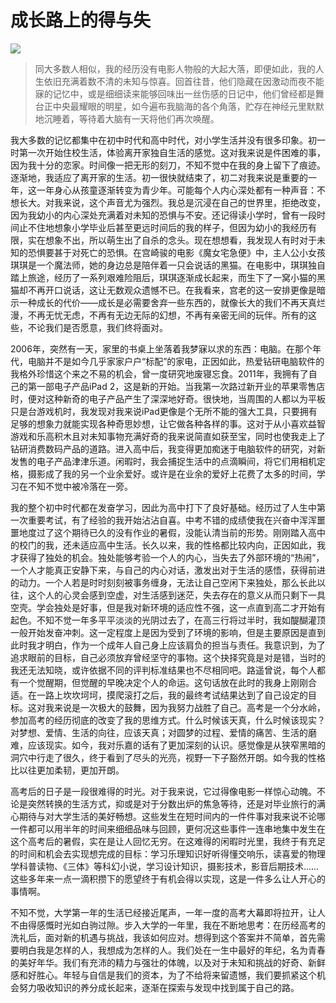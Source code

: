 # 成长路上的得与失

![](https://ww4.sinaimg.cn/large/006tNc79gy1fd9yum7yx1j30k00b8jrs.jpg)

> 同大多数人相似，我的经历没有电影人物般的大起大落，即便如此，我的人生依旧充满着数不清的未知与惊喜。回首往昔，他们隐藏在因激动而夜不能寐的记忆中，或是细细读来能够回味出一丝伤感的日记中，他们曾经都是舞台正中央最耀眼的明星，如今遍布我脑海的各个角落，贮存在神经元里默默地沉睡着，等待着大脑有一天将他们再次唤醒。

我大多数的记忆都集中在初中时代和高中时代，对小学生活并没有很多印象。初一时第一次开始住校生活，体验离开家独自生活的感觉。这对我来说是件困难的事，因为我十分的恋家。时间像一把无形的刻刀，不知不觉中在我的身上留下了痕迹。逐渐地，我适应了离开家的生活。初一很快就结束了，初二对我来说是重要的一年，这一年身心从孩童逐渐转变为青少年。可能每个人内心深处都有一种声音：不想长大。对我来说，这个声音尤为强烈。我总是沉浸在自己的世界里，拒绝改变，因为我幼小的内心深处充满着对未知的恐惧与不安。还记得读小学时，曾有一段时间止不住地想象小学毕业后甚至更远时间后的我的样子，但因为幼小的我经历有限，实在想象不出，所以萌生出了自杀的念头。现在想想看，我发现人有时对于未知的恐惧要甚于对死亡的恐惧。在宫崎骏的电影《魔女宅急便》中，主人公小女孩琪琪是一个魔法师，她的身边总是陪伴着一只会说话的黑猫。在电影中，琪琪独自踏上旅途，经历了一系列艰难险阻后，琪琪逐渐成长起来，而生下了一窝小猫的黑猫却不再开口说话，这让无数观众遗憾不已。在我看来，宫老的这一安排更像是暗示一种成长的代价——成长是必需要舍弃一些东西的，就像长大的我们不再天真烂漫，不再无忧无虑，不再有无边无际的幻想，不再有亲密无间的玩伴。所有的这些，不论我们是否愿意，我们终将面对。

2006年，突然有一天，家里的书桌上坐落着我梦寐以求的东西：电脑。在那个年代，电脑并不是如今几乎家家户户“标配”的家电，正因如此，热爱钻研电脑软件的我格外珍惜这个来之不易的机会，曾一度研究地废寝忘食。2011年，我拥有了自己的第一部电子产品iPad 2，这是新的开始。当我第一次路过新开业的苹果零售店时，便对这种新奇的电子产品产生了深深地好奇。很快地，当周围的人都以为平板只是台游戏机时，我发现对我来说iPad更像是个无所不能的强大工具，只要拥有足够的想象力就能实现各种奇思妙想，让它做各种各样的事。这对于从小喜欢益智游戏和乐高积木且对未知事物充满好奇的我来说简直如获至宝，同时也使我走上了钻研消费数码产品的道路。进入高中后，我变得更加痴迷于电脑软件的研究，对新发售的电子产品津津乐道。闲暇时，我会捕捉生活中的点滴瞬间，将它们用相机定格，摄影成了我的另一个业余爱好。或许是在业余的爱好上花费了太多的时间，学习在不知不觉中被冷落在一旁。

我的整个初中时代都在发奋学习，因此为高中打下了良好基础。经历过了人生中第一次重要考试，有了经验的我开始沾沾自喜。中考不错的成绩使我在兴奋中浑浑噩噩地度过了这个期待已久的没有作业的暑假，没能认清当前的形势。刚刚踏入高中的校门的我，还未适应高中生活。长久以来，我的性格都比较内向，正因如此，我才获得了独处的机会。独处能够考验一个人的内心，当失去了外部环境的“热闹”，一个人才能真正安静下来，与自己的内心对话，激发出对于生活的感悟，获得前进的动力。一个人若是时时刻刻被事务缠身，无法让自己空闲下来独处，那么长此以往，这个人的心灵会感到空虚，对生活感到迷茫，失去存在的意义从而只剩下一具空壳。学会独处是好事，但是我对新环境的适应性不强，这一点直到高二才开始有起色。不知不觉一年多平平淡淡的光阴过去了，在高三行将过半时，我如醍醐灌顶一般开始发奋冲刺。这一定程度上是因为受到了环境的影响，但是主要原因是直到此时我才明白，作为一个成年人自己身上应该肩负的担当与责任。我意识到，为了追求眼前的目标，自己必须放弃曾经坚守的事物。这个抉择究竟是对是错，当时的我还无法知晓，或许依据不同的评判标准结果也不尽相同吧。路遥曾说，每个人都有一个觉醒期，但觉醒的早晚决定个人的命运。这句话放在此时的我身上刚刚合适。在一路上坎坎坷坷，摸爬滚打之后，我的最终考试结果达到了自己设定的目标。这对我来说是一次极大的鼓舞，因为我努力战胜了自己。高考是一个分水岭，参加高考的经历彻底的改变了我的思维方式。什么时候该天真，什么时候该现实？对梦想、爱情、生活的向往，应该天真；对圆梦的过程、爱情的痛苦、生活的磨难，应该现实。如今，我对乐嘉的话有了更加深刻的认识。感觉像是从狭窄黑暗的洞穴中行走了很久，终于看到了尽头的光亮，视野一下子豁然开朗。如今我的性格比以往更加柔韧，更加开朗。

高考后的日子是一段很难得的时光。对于我来说，它过得像电影一样惊心动魄。不论是突然转换的生活方式，抑或是对于分数出炉的焦急等待，还是对毕业旅行的满心期待与对大学生活的美好畅想。这些发生在短时间内的一件件事对我来说不论哪一件都可以用半年的时间来细细品味与回顾，更何况这些事件一连串地集中发生在这个高考后的暑假，实在是让人回忆无穷。在这难得的闲暇时光里，我终于有充足的时间和机会去实现想完成的目标：学习乐理知识好听得懂交响乐，读喜爱的物理学科普读物、《三体》等科幻小说，学习设计知识，摄影技术，影音后期技术……这些多年来一点一滴积攒下的愿望终于有机会得以实现，这是一件多么让人开心的事情啊。

不知不觉，大学第一年的生活已经接近尾声，一年一度的高考大幕即将拉开，让人不由得感慨时光如白驹过隙。步入大学的一年里，我在不断地思考：在历经高考的洗礼后，面对新的机遇与挑战，我该如何应对。想得到这个答案并不简单，首先需要明白我是怎样的人，我想成为怎样的人。我们处在一生中最好的年纪，名为青春的美好年华。我们有充沛的精力与强壮的体魄，以及对于未知和挑战的好奇、新鲜感和好胜心。年轻与自信是我们的资本，为了不给将来留遗憾，我们要抓紧这个机会努力吸收知识的养分成长起来，逐渐在探索与发现中找到属于自己的路。